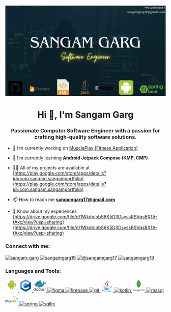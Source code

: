 ![logo](https://github.com/SangamGarg/SangamGarg/blob/main/Sangam%20Garg%20(1).png)
<h1 align="center">Hi 👋, I'm Sangam Garg</h1>
<h3 align="center">Passionate Computer Software Engineer with a passion for crafting high-quality software solutions.</h3>

- 🔭 I’m currently working on [MusclePlay (Fitness Application)](https://github.com/SangamGarg/MusclePlayApp)

- 🌱 I’m currently learning **Android Jetpack Compose (KMP, CMP)**

- 👨‍💻 All of my projects are available at [https://play.google.com/store/apps/details?id=com.sangam.sangamportfolio](https://play.google.com/store/apps/details?id=com.sangam.sangamportfolio)

- 📫 How to reach me **sangamgarg17@gmail.com**

- 📄 Know about my experiences [https://drive.google.com/file/d/1WkdoIbbS6K5D3DsyssRSVqsBX1A-tAxc/view?usp=sharing](https://drive.google.com/file/d/1WkdoIbbS6K5D3DsyssRSVqsBX1A-tAxc/view?usp=sharing)

<h3 align="left">Connect with me:</h3>
<p align="left">
<a href="https://linkedin.com/in/sangam-garg" target="blank"><img align="center" src="https://raw.githubusercontent.com/rahuldkjain/github-profile-readme-generator/master/src/images/icons/Social/linked-in-alt.svg" alt="sangam-garg" height="30" width="40" /></a>
<a href="https://instagram.com/sangamgarg19" target="blank"><img align="center" src="https://raw.githubusercontent.com/rahuldkjain/github-profile-readme-generator/master/src/images/icons/Social/instagram.svg" alt="sangamgarg19" height="30" width="40" /></a>
<a href="https://medium.com/@sangamgarg17" target="blank"><img align="center" src="https://raw.githubusercontent.com/rahuldkjain/github-profile-readme-generator/master/src/images/icons/Social/medium.svg" alt="@sangamgarg17" height="30" width="40" /></a>
<a href="https://www.youtube.com/c/sangamgarg19" target="blank"><img align="center" src="https://raw.githubusercontent.com/rahuldkjain/github-profile-readme-generator/master/src/images/icons/Social/youtube.svg" alt="sangamgarg19" height="30" width="40" /></a>
</p>

<h3 align="left">Languages and Tools:</h3>
<p align="left"> <a href="https://developer.android.com" target="_blank" rel="noreferrer"> <img src="https://raw.githubusercontent.com/devicons/devicon/master/icons/android/android-original-wordmark.svg" alt="android" width="40" height="40"/> </a> <a href="https://www.cprogramming.com/" target="_blank" rel="noreferrer"> <img src="https://raw.githubusercontent.com/devicons/devicon/master/icons/c/c-original.svg" alt="c" width="40" height="40"/> </a> <a href="https://www.docker.com/" target="_blank" rel="noreferrer"> <img src="https://raw.githubusercontent.com/devicons/devicon/master/icons/docker/docker-original-wordmark.svg" alt="docker" width="40" height="40"/> </a> <a href="https://www.figma.com/" target="_blank" rel="noreferrer"> <img src="https://www.vectorlogo.zone/logos/figma/figma-icon.svg" alt="figma" width="40" height="40"/> </a> <a href="https://firebase.google.com/" target="_blank" rel="noreferrer"> <img src="https://www.vectorlogo.zone/logos/firebase/firebase-icon.svg" alt="firebase" width="40" height="40"/> </a> <a href="https://git-scm.com/" target="_blank" rel="noreferrer"> <img src="https://www.vectorlogo.zone/logos/git-scm/git-scm-icon.svg" alt="git" width="40" height="40"/> </a> <a href="https://www.java.com" target="_blank" rel="noreferrer"> <img src="https://raw.githubusercontent.com/devicons/devicon/master/icons/java/java-original.svg" alt="java" width="40" height="40"/> </a> <a href="https://kotlinlang.org" target="_blank" rel="noreferrer"> <img src="https://www.vectorlogo.zone/logos/kotlinlang/kotlinlang-icon.svg" alt="kotlin" width="40" height="40"/> </a> <a href="https://www.mongodb.com/" target="_blank" rel="noreferrer"> <img src="https://raw.githubusercontent.com/devicons/devicon/master/icons/mongodb/mongodb-original-wordmark.svg" alt="mongodb" width="40" height="40"/> </a> <a href="https://www.microsoft.com/en-us/sql-server" target="_blank" rel="noreferrer"> <img src="https://www.svgrepo.com/show/303229/microsoft-sql-server-logo.svg" alt="mssql" width="40" height="40"/> </a> <a href="https://www.mysql.com/" target="_blank" rel="noreferrer"> <img src="https://raw.githubusercontent.com/devicons/devicon/master/icons/mysql/mysql-original-wordmark.svg" alt="mysql" width="40" height="40"/> </a> <a href="https://spring.io/" target="_blank" rel="noreferrer"> <img src="https://www.vectorlogo.zone/logos/springio/springio-icon.svg" alt="spring" width="40" height="40"/> </a> <a href="https://www.sqlite.org/" target="_blank" rel="noreferrer"> <img src="https://www.vectorlogo.zone/logos/sqlite/sqlite-icon.svg" alt="sqlite" width="40" height="40"/> </a> </p>


